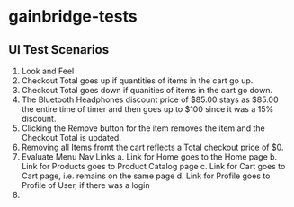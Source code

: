 # gainbridge-tests
## UI Test Scenarios
1. Look and Feel
2. Checkout Total goes up if quantities of items in the cart go up.
3. Checkout Total goes down if quanities of items in the cart go down.
4. The Bluetooth Headphones discount price of $85.00 stays as $85.00 the entire time of timer and then goes up to $100 since it was a 15% discount.
5. Clicking the Remove button for the item removes the item and the Checkout Total is updated.
6. Removing all Items fromt the cart reflects a Total checkout price of $0.
7. Evaluate Menu Nav Links
   a. Link for Home goes to the Home page
   b. Link for Products goes to Product Catalog page
   c. Link for Cart goes to Cart page, i.e. remains on the same page
   d. Link for Profile goes to Profile of User, if there was a login
9. 
